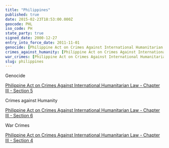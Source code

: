 ```yaml
---
title: "Philippines"
published: true
date: 2015-02-23T18:53:00.000Z
geocode: PHL
iso_code: PH
state_party: true
signed_date: 2000-12-27
entry_into_force_date: 2011-11-01
genocide: [Philippine Act on Crimes Against International Humanitarian Law - Chapter III - Section 5](https://iccdb.hrlc.net/data/doc/411/keyword/46/)
crimes_against_humanity: [Philippine Act on Crimes Against International Humanitarian Law - Chapter III - Section 6](https://iccdb.hrlc.net/data/doc/411/keyword/13/)
war_crimes: [Philippine Act on Crimes Against International Humanitarian Law - Chapter III - Section 4](https://iccdb.hrlc.net/data/doc/411/keyword/145/l)
slug: philippines
---
```

Genocide

[Philippine Act on Crimes Against International Humanitarian Law - Chapter III - Section 5](https://iccdb.hrlc.net/data/doc/411/keyword/46/)

Crimes against Humanity

[Philippine Act on Crimes Against International Humanitarian Law - Chapter III - Section 6](https://iccdb.hrlc.net/data/doc/411/keyword/13/)

War Crimes

[Philippine Act on Crimes Against International Humanitarian Law - Chapter III - Section 4](https://iccdb.hrlc.net/data/doc/411/keyword/145/l)

